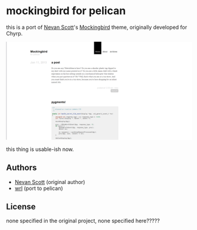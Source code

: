 # mockingbird for pelican
this is a port of [Nevan Scott]'s [Mockingbird] theme, originally developed for
Chyrp.

![screenshot](./screenshot.png)

this thing is usable-ish now.

## Authors
* [Nevan Scott] (original author)
* [wrl] (port to pelican)

## License
none specified in the original project, none specified here?????

[Nevan Scott]: http://nevanscott.com/
[Mockingbird]: https://github.com/nevanscott/Mockingbird
[wrl]: http://github.com/wrl
